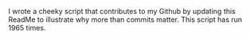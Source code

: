 I wrote a cheeky script that contributes to my Github by updating this ReadMe to illustrate why more than commits matter. This script has run 1965 times.